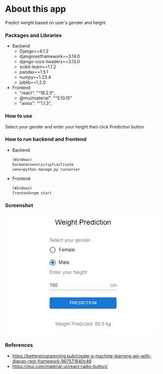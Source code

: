 # About this app
Predict weight based on user's gender and height

### Packages and Libraries
- Backend
    - Django==4.1.2
    - djangorestframework==3.14.0
    - django-cors-headers==3.13.0
    - scikit-learn==1.1.2
    - pandas==1.5.1
    - numpy==1.23.4
    - joblib==1.2.0
- Frontend
    - "react": "^18.2.0",
    - @mui/material": "^5.10.10"
    - "axios": "^1.1.3",
### How to use
Select your gender and enter your height then click Prediction button

### How to run backend and frontend
- Backend
    ```
    (Windows)
    backend>venv\script\activate
    venv>python manage.py runserver
    ```
- Frontend
    ```
    (Windows)
    frontend>npm start
    ```


### Screenshot
![](assets/screenshot.png)

### References
- https://betterprogramming.pub/create-a-machine-learning-api-with-django-rest-framework-967571640c46
- https://mui.com/material-ui/react-radio-button/

